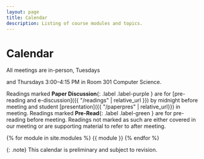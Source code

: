 ```yaml
---
layout: page
title: Calendar
description: Listing of course modules and topics.
---
```


# Calendar

<!-- With one exception[^1] --> All meetings are in-person, Tuesdays
and Thursdays 3:00&ndash;4:15&nbsp;PM in Room 301 Computer Science.

Readings marked **Paper Discussion**{: .label .label-purple } are for
[pre-reading and e-discussion]({{ "/readings" | relative_url }})
by midnight before meeting
and student [presentation]({{ "/paperpres" | relative_url}})
in meeting.
Readings marked **Pre-Read**{: .label .label-green } are for
pre-reading before meeting.  Readings not marked as such are either covered
in our meeting or are supporting material to refer to after
meeting.

{% for module in site.modules %}
{{ module }}
{% endfor %}


{: .note}
This calendar is preliminary and subject to revision.  

<!-- [^1]: We will meet at the regular time on Tuesday of Thanksgiving
week (November 26), which follows a Friday meeting pattern. -->
